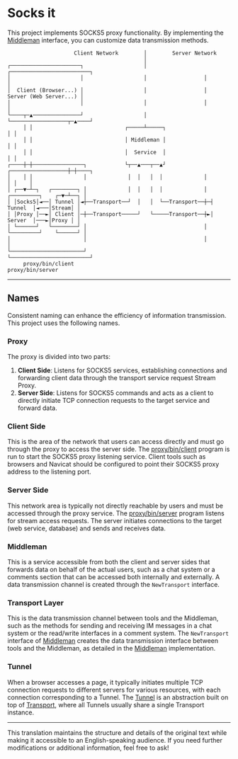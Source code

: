 # Socks it

This project implements SOCKS5 proxy functionality. By implementing the [Middleman](proxy/middleman.go) interface, you can customize data transmission methods.

```text
                     Client Network        │        Server Network         
                                           │                              
┌──────────────────────┐                   │                  ┌─────────────────────────┐ 
│                      │                   │                  │                         │ 
│  Client (Browser...) │                   │                  │  Server (Web Server...) │ 
│                      │                   │                  │                         │ 
└────┬─▲───────────────┘                   │                  └──────────────────┬─▲────┘ 
     │ │                             ┌─────┴─────┐                               │ │      
     │ │                             │ Middleman │                               │ │      
     │ │                             │  Service  │                               │ │      
┌────┼─┼────────────────┐            └┬──▲───┬──▲┘            ┌──────────────────┼─┼────┐ 
│    │ │                │             │  │   │  │             │                  │ │    │ 
│ ┌──▼─┴─┐   ┌────────┐ │             │  │   │  │             │ ┌─────────┐    ┌─▼─┴──┐ │ 
│ │Socks5│◄──│ Tunnel │◄┼──Transport──┘  │   │  └──Transport──┼─┤ Tunnel  │◄───│Stream│ │ 
│ │Proxy │──►│ Client │─┼──Transport─────┘   └─────Transport──┼►│ Server  │───►│Proxy │ │ 
│ └──────┘   └────────┘ │                                     │ └─────────┘    └──────┘ │ 
│                       │                                     │                         │ 
└───────────────────────┘                                     └─────────────────────────┘ 
     proxy/bin/client                                             proxy/bin/server
```

---

## Names

Consistent naming can enhance the efficiency of information transmission. This project uses the following names.

### Proxy

The proxy is divided into two parts:

1. **Client Side**: Listens for SOCKS5 services, establishing connections and forwarding client data through the transport service request Stream Proxy.
2. **Server Side**: Listens for SOCKS5 commands and acts as a client to directly initiate TCP connection requests to the target service and forward data.

### Client Side

This is the area of the network that users can access directly and must go through the proxy to access the server side. The [proxy/bin/client](proxy/bin/client) program is run to start the SOCKS5 proxy listening service. Client tools such as browsers and Navicat should be configured to point their SOCKS5 proxy address to the listening port.

### Server Side

This network area is typically not directly reachable by users and must be accessed through the proxy service. The [proxy/bin/server](proxy/bin/server) program listens for stream access requests. The server initiates connections to the target (web service, database) and sends and receives data.

### Middleman

This is a service accessible from both the client and server sides that forwards data on behalf of the actual users, such as a chat system or a comments section that can be accessed both internally and externally. A data transmission channel is created through the `NewTransport` interface.

### Transport Layer

This is the data transmission channel between tools and the Middleman, such as the methods for sending and receiving IM messages in a chat system or the read/write interfaces in a comment system. The `NewTransport` interface of [Middleman](proxy/middleman.go) creates the data transmission interface between tools and the Middleman, as detailed in the [Middleman](middlemen) implementation.

### Tunnel

When a browser accesses a page, it typically initiates multiple TCP connection requests to different servers for various resources, with each connection corresponding to a Tunnel. The [Tunnel](proxy/bin/internal/tunnel.go) is an abstraction built on top of [Transport](proxy/transport.go), where all Tunnels usually share a single Transport instance.

---

This translation maintains the structure and details of the original text while making it accessible to an English-speaking audience. If you need further modifications or additional information, feel free to ask!